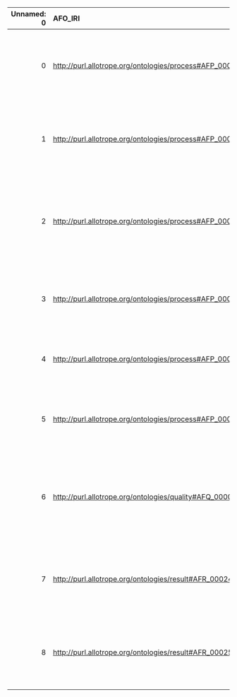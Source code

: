 |   Unnamed: 0 | AFO_IRI                                                  | AFO_DESC                                                                                                                      | REX_IRI                                    | REX_DESC                     |
|-------------:|:---------------------------------------------------------|:------------------------------------------------------------------------------------------------------------------------------|:-------------------------------------------|:-----------------------------|
|            0 | http://purl.allotrope.org/ontologies/process#AFP_0000669 | {'label': 'electrophoresis', 'prefLabel': 'electrophoresis', 'altLabel': 'cataphoresis', 'name': 'AFP_0000669'}               | http://purl.obolibrary.org/obo/REX_0000338 | {'label': 'electrophoresis'} |
|            1 | http://purl.allotrope.org/ontologies/process#AFP_0001993 | {'label': 'ionization', 'prefLabel': 'ionization', 'altLabel': 'ionization method', 'name': 'AFP_0001993'}                    | http://purl.obolibrary.org/obo/REX_0000152 | {'label': 'ionization'}      |
|            2 | http://purl.allotrope.org/ontologies/process#AFP_0003398 | {'label': 'inserting material', 'prefLabel': 'inserting material', 'altLabel': 'insertion', 'name': 'AFP_0003398'}            | http://purl.obolibrary.org/obo/REX_0000099 | {'label': 'insertion'}       |
|            3 | http://purl.allotrope.org/ontologies/process#AFP_0003437 | {'label': 'emission', 'prefLabel': 'emission', 'altLabel': None, 'name': 'AFP_0003437'}                                       | http://purl.obolibrary.org/obo/REX_0000303 | {'label': 'emission'}        |
|            4 | http://purl.allotrope.org/ontologies/process#AFP_0003458 | {'label': 'melting', 'prefLabel': 'melting', 'altLabel': None, 'name': 'AFP_0003458'}                                         | http://purl.obolibrary.org/obo/REX_0000177 | {'label': 'melting'}         |
|            5 | http://purl.allotrope.org/ontologies/process#AFP_0003594 | {'label': 'scattering', 'prefLabel': 'scattering', 'altLabel': None, 'name': 'AFP_0003594'}                                   | http://purl.obolibrary.org/obo/REX_0000348 | {'label': 'scattering'}      |
|            6 | http://purl.allotrope.org/ontologies/quality#AFQ_0000325 | {'label': 'luminescence (quality)', 'prefLabel': 'luminescence (quality)', 'altLabel': 'luminescence', 'name': 'AFQ_0000325'} | http://purl.obolibrary.org/obo/REX_0000290 | {'label': 'luminescence'}    |
|            7 | http://purl.allotrope.org/ontologies/result#AFR_0002480  | {'label': 'fluorescence', 'prefLabel': 'fluorescence', 'altLabel': 'fluorescence (datum)', 'name': 'AFR_0002480'}             | http://purl.obolibrary.org/obo/REX_0000043 | {'label': 'fluorescence'}    |
|            8 | http://purl.allotrope.org/ontologies/result#AFR_0002507  | {'label': 'luminescence', 'prefLabel': 'luminescence', 'altLabel': 'luminescence (datum)', 'name': 'AFR_0002507'}             | http://purl.obolibrary.org/obo/REX_0000290 | {'label': 'luminescence'}    |